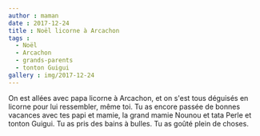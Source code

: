 ```yaml
---
author : maman
date : 2017-12-24
title : Noël licorne à Arcachon
tags : 
  - Noël
  - Arcachon
  - grands-parents
  - tonton Guigui
gallery : img/2017-12-24
---
```


On est allées avec papa licorne à Arcachon, et on s'est tous déguisés en licorne pour lui ressembler, même toi. Tu as encore passée de bonnes vacances avec tes papi et mamie, la grand mamie Nounou et tata Perle et tonton Guigui. Tu as pris des bains à bulles. Tu as goûté plein de choses. 